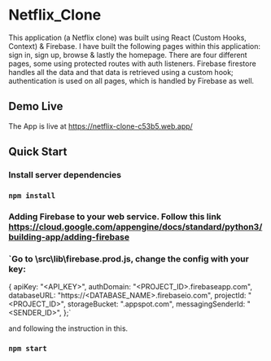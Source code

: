 # Netflix_Clone

This application (a Netflix clone) was built using React (Custom Hooks, Context) & Firebase. 
I have built the following pages within this application: sign in, sign up, browse & lastly the homepage. 
There are four different pages, some using protected routes with auth listeners. 
Firebase firestore handles all the data and that data is retrieved using a custom hook; authentication is used on all pages, which is handled by Firebase as well.

## Demo Live

The App is live at https://netflix-clone-c53b5.web.app/

## Quick Start

### Install server dependencies
### `npm install`

### Adding Firebase to your web service. Follow this link https://cloud.google.com/appengine/docs/standard/python3/building-app/adding-firebase

### `Go to \src\lib\firebase.prod.js, change the config with your key:
 {
    apiKey: "<API_KEY>",
    authDomain: "<PROJECT_ID>.firebaseapp.com",
    databaseURL: "https://<DATABASE_NAME>.firebaseio.com",
    projectId: "<PROJECT_ID>",
    storageBucket: "<BUCKET>.appspot.com",
    messagingSenderId: "<SENDER_ID>",
  };`
  
  and following the instruction in this.
### `npm start`

